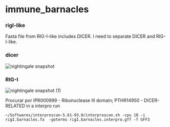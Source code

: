 # immune_barnacles

### rigI-like
Fasta file from RIG-I-like includes DICER. I need to separate DICER and RIG-I-like.

### dicer
![nightingale snapshot](https://github.com/rafaeliwama/immune_barnacles/assets/46658489/709bb945-f9c8-48c7-906a-0e82cd3740f1)

### RIG-I
![nightingale snapshot (1)](https://github.com/rafaeliwama/immune_barnacles/assets/46658489/337ab37d-ac40-4a42-b136-b3fc345a1e28)



Procurar por IPR000999 - Ribonuclease III domain; PTHR14950 - DICER-RELATED in a interpro run

```
~/Softwares/interproscan-5.61-93.0/interproscan.sh -cpu 10 -i rigI.barnacles.fa  -goterms rigI.barnacles.interpro.gff -f GFF3
```
